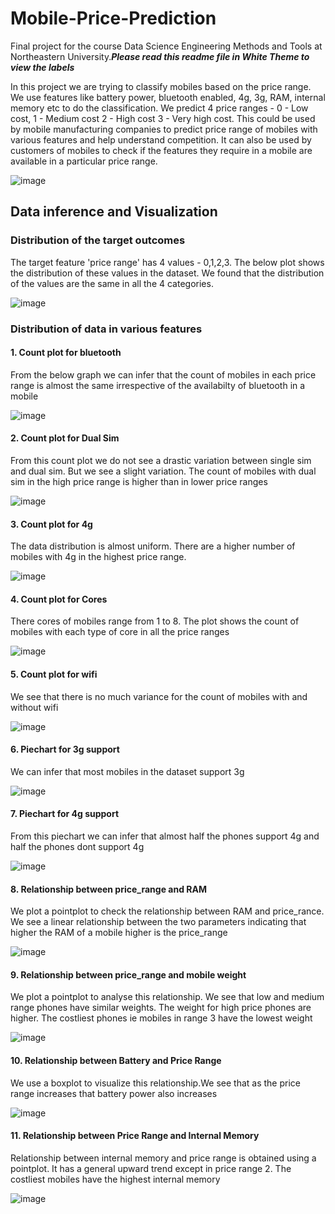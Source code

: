 # Mobile-Price-Prediction
Final project for the course Data Science Engineering Methods and Tools at Northeastern University.***Please read this readme file in White Theme to view the labels***

In this project we are trying to classify mobiles based on the price range. We use features like battery power, bluetooth enabled, 4g, 3g, RAM, internal memory etc to do the classification. We predict 4 price ranges -
0 - Low cost, 1 - Medium cost 2 - High cost 3 - Very high cost. This could be used by mobile manufacturing companies to predict price range of mobiles with various features and help understand competition. It can also be used by customers of mobiles to check if the features they require in a mobile are available in a particular price range.

![image](https://user-images.githubusercontent.com/32200918/183536917-10170ac6-c063-4dca-b2e0-ab15b6463a9d.png)


## Data inference and Visualization

### Distribution of the target outcomes
The target feature 'price range' has 4 values - 0,1,2,3. The below plot shows the distribution of these values in the dataset. We found that the distribution of the values are the same in all the 4 categories.

![image](https://user-images.githubusercontent.com/32200918/183537356-a351e363-e4b1-48a4-8523-06ccc8188d3b.png)

### Distribution of data in various features 

#### 1. Count plot for bluetooth
From the below graph we can infer that the count of mobiles in each price range is almost the same irrespective of the availabilty of bluetooth in a mobile

![image](https://user-images.githubusercontent.com/32200918/183537435-0f35fe02-9797-46c3-af3f-1dfa2e7df013.png)

#### 2. Count plot for Dual Sim
From this count plot we do not see a drastic variation between single sim and dual sim. But we see a slight variation. The count of mobiles with dual sim in the high price range is higher than in lower price ranges

![image](https://user-images.githubusercontent.com/32200918/183537498-17c99903-9099-4797-8d13-4a80298231b3.png)

#### 3. Count plot for 4g
The data distribution is almost uniform. There are a higher number of mobiles with 4g in the highest price range.

![image](https://user-images.githubusercontent.com/32200918/183537524-ccb0b417-de77-409b-985b-6d1da1c704a4.png)

#### 4. Count plot for Cores
There cores of mobiles range from 1 to 8. The plot shows the count of mobiles with each type of core in all the price ranges

![image](https://user-images.githubusercontent.com/32200918/183537556-d338ec4d-94c9-4bf6-a639-04b05ec4f5d6.png)

#### 5. Count plot for wifi
We see that there is no much variance for the count of mobiles with and without wifi

![image](https://user-images.githubusercontent.com/32200918/183537615-5e5fd493-8d9a-4d2d-9eb3-a90ecaf2d0b3.png)

#### 6. Piechart for 3g support
We can infer that most mobiles in the dataset support 3g

![image](https://user-images.githubusercontent.com/32200918/183537659-34c23407-90cc-4d2a-8d4e-51711b090d97.png)

#### 7. Piechart for 4g support
From this piechart we can infer that almost half the phones support 4g and half the phones dont support 4g

![image](https://user-images.githubusercontent.com/32200918/183537706-fa1cafc6-ec9e-4268-a4b2-57fc252cdf70.png)

#### 8. Relationship between price_range and RAM
We plot a pointplot to check the relationship between RAM and price_rance. We see a linear relationship between the two parameters indicating that higher the RAM of a mobile higher is the price_range

![image](https://user-images.githubusercontent.com/32200918/183537753-a1987306-2573-4462-8740-23a722fd39a5.png)


#### 9. Relationship between price_range and mobile weight
We plot a pointplot to analyse this relationship. We see that low and medium range phones have similar weights. The weight for high price phones are higher. The costliest phones ie mobiles in range 3 have the lowest weight

![image](https://user-images.githubusercontent.com/32200918/183537810-1a8b9588-1983-4049-9988-f572a91970be.png)

#### 10. Relationship between Battery and Price Range
We use a boxplot to visualize this relationship.We see that as the price range increases that battery power also increases

![image](https://user-images.githubusercontent.com/32200918/183537862-f8a128cd-b1ae-433a-a680-33b62ca0cc17.png)

#### 11. Relationship between Price Range and Internal Memory
Relationship between internal memory and price range is obtained using a pointplot. It has a general upward trend except in price range 2. The costliest mobiles have the highest internal memory

![image](https://user-images.githubusercontent.com/32200918/183537901-7de37339-f7a4-4aed-891f-08822c19fb0e.png)


